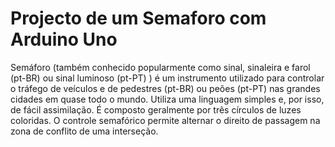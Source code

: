 # Projecto de um Semaforo com Arduino Uno
 Semáforo (também conhecido popularmente como sinal, sinaleira e farol (pt-BR) ou sinal luminoso (pt-PT) ) é um instrumento utilizado para controlar o tráfego de veículos e de pedestres (pt-BR) ou peões (pt-PT) nas grandes cidades em quase todo o mundo. Utiliza uma linguagem simples e, por isso, de fácil assimilação. É composto geralmente por três círculos de luzes coloridas. O controle semafórico permite alternar o direito de passagem na zona de conflito de uma interseção.
